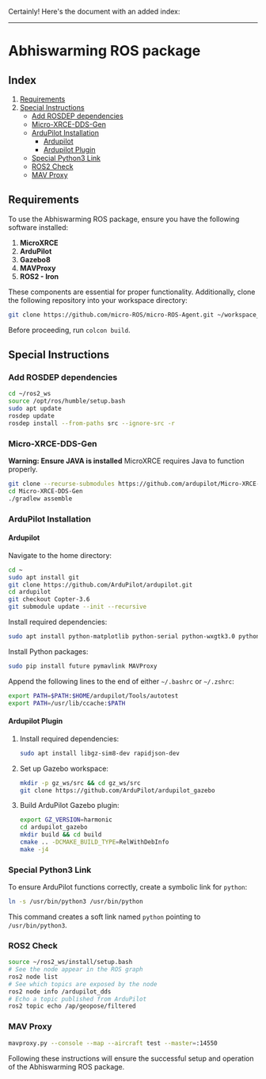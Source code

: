 Certainly! Here's the document with an added index:

---

# Abhiswarming ROS package

## Index
1. [Requirements](#requirements)
2. [Special Instructions](#special-instructions)
    - [Add ROSDEP dependencies](#add-rosdep-dependencies)
    - [Micro-XRCE-DDS-Gen](#micro-xrce-dds-gen)
    - [ArduPilot Installation](#ardupilot-installation)
        - [Ardupilot](#ardupilot)
        - [Ardupilot Plugin](#ardupilot-plugin)
    - [Special Python3 Link](#special-python3-link)
    - [ROS2 Check](#ros2-check)
    - [MAV Proxy](#mav-proxy)

## Requirements <a id="requirements"></a>

To use the Abhiswarming ROS package, ensure you have the following software installed:

1. **MicroXRCE**
2. **ArduPilot**
3. **Gazebo8**
4. **MAVProxy**
5. **ROS2 - Iron**

These components are essential for proper functionality. Additionally, clone the following repository into your workspace directory:

```sh
git clone https://github.com/micro-ROS/micro-ROS-Agent.git ~/workspace_dir
```

Before proceeding, run `colcon build`.

## Special Instructions <a id="special-instructions"></a>

### Add ROSDEP dependencies <a id="add-rosdep-dependencies"></a>

```sh
cd ~/ros2_ws
source /opt/ros/humble/setup.bash
sudo apt update
rosdep update
rosdep install --from-paths src --ignore-src -r
```

### Micro-XRCE-DDS-Gen <a id="micro-xrce-dds-gen"></a>

**Warning: Ensure JAVA is installed**
MicroXRCE requires Java to function properly.

```sh
git clone --recurse-submodules https://github.com/ardupilot/Micro-XRCE-DDS-Gen.git
cd Micro-XRCE-DDS-Gen
./gradlew assemble
```

### ArduPilot Installation <a id="ardupilot-installation"></a>

#### Ardupilot <a id="ardupilot"></a>

Navigate to the home directory:

```sh
cd ~
sudo apt install git
git clone https://github.com/ArduPilot/ardupilot.git
cd ardupilot
git checkout Copter-3.6
git submodule update --init --recursive
```

Install required dependencies:

```sh
sudo apt install python-matplotlib python-serial python-wxgtk3.0 python-wxtools python-lxml python-scipy python-opencv ccache gawk python-pip python-pexpect
```

Install Python packages:

```sh
sudo pip install future pymavlink MAVProxy
```

Append the following lines to the end of either `~/.bashrc` or `~/.zshrc`:

```sh
export PATH=$PATH:$HOME/ardupilot/Tools/autotest
export PATH=/usr/lib/ccache:$PATH
```

#### Ardupilot Plugin <a id="ardupilot-plugin"></a>

1. Install required dependencies:

    ```sh
    sudo apt install libgz-sim8-dev rapidjson-dev
    ```

2. Set up Gazebo workspace:

    ```sh
    mkdir -p gz_ws/src && cd gz_ws/src
    git clone https://github.com/ArduPilot/ardupilot_gazebo
    ```

3. Build ArduPilot Gazebo plugin:

    ```sh
    export GZ_VERSION=harmonic
    cd ardupilot_gazebo
    mkdir build && cd build
    cmake .. -DCMAKE_BUILD_TYPE=RelWithDebInfo
    make -j4
    ```

### Special Python3 Link <a id="special-python3-link"></a>

To ensure ArduPilot functions correctly, create a symbolic link for `python`:

```sh
ln -s /usr/bin/python3 /usr/bin/python
```

This command creates a soft link named `python` pointing to `/usr/bin/python3`.

### ROS2 Check <a id="ros2-check"></a>

```sh
source ~/ros2_ws/install/setup.bash
# See the node appear in the ROS graph
ros2 node list
# See which topics are exposed by the node
ros2 node info /ardupilot_dds
# Echo a topic published from ArduPilot
ros2 topic echo /ap/geopose/filtered
```

### MAV Proxy <a id="mav-proxy"></a>

```sh
mavproxy.py --console --map --aircraft test --master=:14550
```

Following these instructions will ensure the successful setup and operation of the Abhiswarming ROS package.
